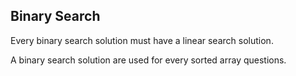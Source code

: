 ## Binary Search
Every binary search solution must have a linear search solution.

A binary search solution are used for every sorted array questions.